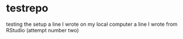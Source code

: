# testrepo
testing the setup
a line I wrote on my local computer
a line I wrote from RStudio (attempt number two)
